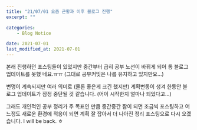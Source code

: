 ```yaml
---
title: "21/07/01 요즘 근황과 이후 블로그 진행"
excerpt: ""

categories: 
    - Blog Notice

date: 2021-07-01
last_modified_at: 2021-07-01
---
```

본래 진행하던 포스팅들이 있었지만 중간부터 급히 공부 노선이 바뀌게 되어 통 블로그 업데이트를 못했
네요.ㅠㅠ (그대로 공부커밋은 나름 유지하고 있지만요...)   

변명이 계속되지만 여러 의미로 (물론 좋은게 크긴 했지만) 계획변동이 생겨 한동안 블로그 업데이트가 
잠정 중단될 것 같습니다. (어이 시작한지 얼마나 되었다고...)   

그래도 개인적인 공부 정리가 주 목표인 만큼 중간중간 짬이 되면 조금씩 포스팅하고 어느정도 새로운 환경에 
적응이 되면 계획 잘 잡아서 더 나아진 정리 포스팅으로 다시 오겠습니다. I will be back. ㅎ 
